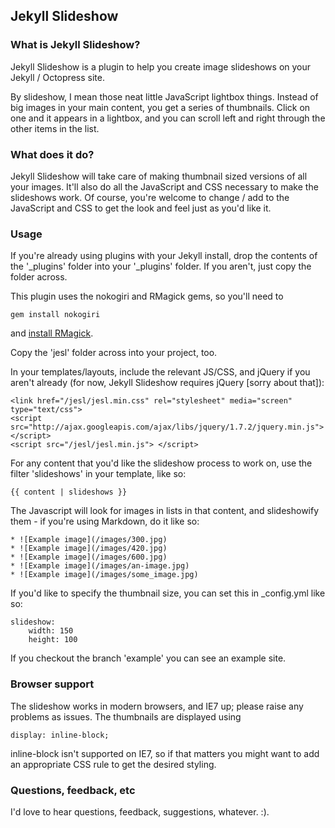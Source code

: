 ## Jekyll Slideshow

### What is Jekyll Slideshow?

Jekyll Slideshow is a plugin to help you create image slideshows on your Jekyll / Octopress site.

By slideshow, I mean those neat little JavaScript lightbox things. Instead of big images in your main content, you get a series of thumbnails. Click on one and it appears in a lightbox, and you can scroll left and right through the other items in the list.

### What does it do?

Jekyll Slideshow will take care of making thumbnail sized versions of all your images. It'll also do all the JavaScript and CSS necessary to make the slideshows work. Of course, you're welcome to change / add to the JavaScript and CSS to get the look and feel just as you'd like it.

### Usage

If you're already using plugins with your Jekyll install, drop the contents of the '_plugins' folder into your '_plugins' folder. If you aren't, just copy the folder across.

This plugin uses the nokogiri and RMagick gems, so you'll need to

    gem install nokogiri

and [install RMagick](http://rmagick.rubyforge.org/install-faq.html).

Copy the 'jesl' folder across into your project, too.

In your templates/layouts, include the relevant JS/CSS, and jQuery if you aren't already (for now, Jekyll Slideshow requires jQuery [sorry about that]):

    <link href="/jesl/jesl.min.css" rel="stylesheet" media="screen" type="text/css">
    <script src="http://ajax.googleapis.com/ajax/libs/jquery/1.7.2/jquery.min.js"> </script>
    <script src="/jesl/jesl.min.js"> </script>

For any content that you'd like the slideshow process to work on, use the filter 'slideshows' in your template, like so:

    {{ content | slideshows }}

The Javascript will look for images in lists in that content, and slideshowify them - if you're using Markdown, do it like so:

    * ![Example image](/images/300.jpg)
    * ![Example image](/images/420.jpg)
    * ![Example image](/images/600.jpg)
    * ![Example image](/images/an-image.jpg)
    * ![Example image](/images/some_image.jpg)

If you'd like to specify the thumbnail size, you can set this in _config.yml like so:

    slideshow:
        width: 150
        height: 100

If you checkout the branch 'example' you can see an example site.

### Browser support

The slideshow works in modern browsers, and IE7 up; please raise any problems as issues. The thumbnails are displayed using

    display: inline-block;

inline-block isn't supported on IE7, so if that matters you might want to add an appropriate CSS rule to get the desired styling.

### Questions, feedback, etc

I'd love to hear questions, feedback, suggestions, whatever. :).